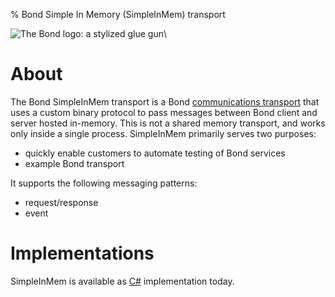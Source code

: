 % Bond Simple In Memory (SimpleInMem) transport

![The Bond logo: a stylized glue gun](./src/logos/bond-logo-64x64-white.png)\


# About #

The Bond SimpleInMem transport is a Bond
[communications transport](bond_comm.html#transport-flexibility) that uses a
custom binary protocol to pass messages between Bond client and server 
hosted in-memory. This is not a shared memory transport, and works only inside a single process.
SimpleInMem primarily serves two purposes:

* quickly enable customers to automate testing of Bond services
* example Bond transport

It supports the following messaging patterns:

* request/response
* event

# Implementations #

SimpleInMem is available as [C#](bond_cs.html#simpleinmem-transport) implementation today.
